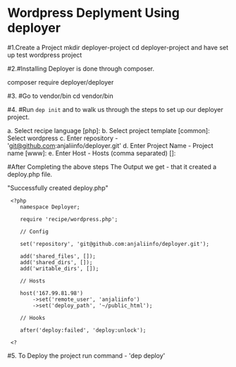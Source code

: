 # Wordpress Deplyment Using deployer

#1.Create a Project 
  mkdir deployer-project
  cd deployer-project and have set up test wordpress project

#2.#Installing Deployer is done through composer.

  composer require deployer/deployer 
  
#3. #Go to vendor/bin
   cd vendor/bin
   
  
#4. #Run `dep init` and to walk us through the steps to set up our deployer project.

   a. Select recipe language [php]:
   b. Select project template [common]: Select wordpress
   c. Enter repository -  'git@github.com:anjaliinfo/deployer.git'
   d. Enter Project Name - Project name [www]:
   e. Enter Host - Hosts (comma separated) []:
   
 #After Completing the above steps The Output we get -  that it created a deploy.php file.

"Successfully created deploy.php"  

     <?php
        namespace Deployer;

        require 'recipe/wordpress.php';

        // Config

        set('repository', 'git@github.com:anjaliinfo/deployer.git');

        add('shared_files', []);
        add('shared_dirs', []);
        add('writable_dirs', []);

        // Hosts

        host('167.99.81.98')
            ->set('remote_user', 'anjaliinfo')
            ->set('deploy_path', '~/public_html');

        // Hooks

        after('deploy:failed', 'deploy:unlock');

     <?
         

#5. To Deploy the project run command - 'dep deploy'





   



